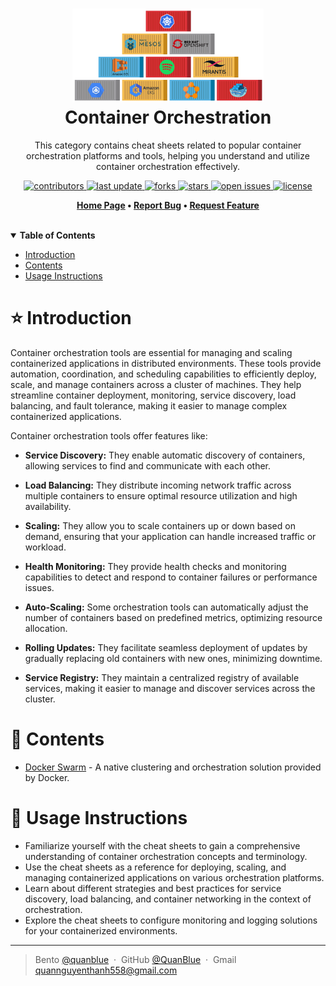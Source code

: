 <h1 align="center">
  <img src="./assets/container-orchestration-logo.png" alt="icon" height="150"></img>
  <br>
  <b>Container Orchestration</b>
</h1>

<p align="center"> This category contains cheat sheets related to popular container orchestration platforms and tools, helping you understand and utilize container orchestration effectively.</p>

<!-- Badges -->
<p align="center">
  <a href="https://github.com/quanblue/tech-cheatsheets/graphs/contributors">
    <img src="https://img.shields.io/github/contributors/quanblue/tech-cheatsheets" alt="contributors" />
  </a>
  <a href="">
    <img src="https://img.shields.io/github/last-commit/quanblue/tech-cheatsheets" alt="last update" />
  </a>
  <a href="https://github.com/quanblue/tech-cheatsheets/network/members">
    <img src="https://img.shields.io/github/forks/quanblue/tech-cheatsheets" alt="forks" />
  </a>
  <a href="https://github.com/quanblue/tech-cheatsheets/stargazers">
    <img src="https://img.shields.io/github/stars/quanblue/tech-cheatsheets" alt="stars" />
  </a>
  <a href="https://github.com/quanblue/tech-cheatsheets/issues/">
    <img src="https://img.shields.io/github/issues/quanblue/tech-cheatsheets" alt="open issues" />
  </a>
  <a href="https://github.com/quanblue/tech-cheatsheets/blob/master/LICENSE">
    <img src="https://img.shields.io/github/license/quanblue/tech-cheatsheets.svg" alt="license" />
  </a>
</p>

<p align="center">
  <b>
      <a href="https://github.com/quanblue/tech-cheatsheets">Home Page</a> •
      <a href="https://github.com/quanblue/tech-cheatsheets/issues/">Report Bug</a> •
      <a href="https://github.com/quanblue/tech-cheatsheets/issues/">Request Feature</a>
  </b>
</p>

<br/>

<details open>
<summary><b>Table of Contents</b></summary>

-  [Introduction](#star-introduction)
-  [Contents](#open_book-contents)
-  [Usage Instructions](#rainbow-usage-instructions)

# :star: Introduction

Container orchestration tools are essential for managing and scaling containerized applications in distributed environments. These tools provide automation, coordination, and scheduling capabilities to efficiently deploy, scale, and manage containers across a cluster of machines. They help streamline container deployment, monitoring, service discovery, load balancing, and fault tolerance, making it easier to manage complex containerized applications.

Container orchestration tools offer features like:

-  **Service Discovery:** They enable automatic discovery of containers, allowing services to find and communicate with each other.

-  **Load Balancing:** They distribute incoming network traffic across multiple containers to ensure optimal resource utilization and high availability.

-  **Scaling:** They allow you to scale containers up or down based on demand, ensuring that your application can handle increased traffic or workload.

-  **Health Monitoring:** They provide health checks and monitoring capabilities to detect and respond to container failures or performance issues.

-  **Auto-Scaling:** Some orchestration tools can automatically adjust the number of containers based on predefined metrics, optimizing resource allocation.

-  **Rolling Updates:** They facilitate seamless deployment of updates by gradually replacing old containers with new ones, minimizing downtime.

-  **Service Registry:** They maintain a centralized registry of available services, making it easier to manage and discover services across the cluster.

# :open_book: Contents

-  [Docker Swarm](https://github.com/quanblue/tech-cheatsheets/tree/master/Container%20Orchestration/Docker%20Swarm) - A native clustering and orchestration solution provided by Docker.

# :rainbow: Usage Instructions

-  Familiarize yourself with the cheat sheets to gain a comprehensive understanding of container orchestration concepts and terminology.
-  Use the cheat sheets as a reference for deploying, scaling, and managing containerized applications on various orchestration platforms.
-  Learn about different strategies and best practices for service discovery, load balancing, and container networking in the context of orchestration.
-  Explore the cheat sheets to configure monitoring and logging solutions for your containerized environments.

---

> Bento [@quanblue](https://bento.me/quanblue) &nbsp;&middot;&nbsp;
> GitHub [@QuanBlue](https://github.com/QuanBlue) &nbsp;&middot;&nbsp; Gmail quannguyenthanh558@gmail.com

